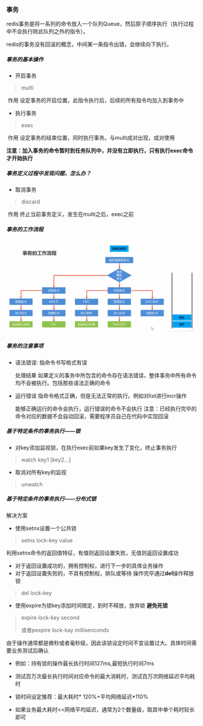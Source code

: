 ### 事务

redis事务是将一系列的命令放入一个队列Queue，然后原子顺序执行（执行过程中不会执行除此队列之外的指令）。

redis的事务没有回滚的概念，中间某一条指令出错，会继续向下执行。

##### 事务的基本操作

- 开启事务

> multi

​		作用
设定事务的开启位置，此指令执行后，后续的所有指令均加入到事务中

- 执行事务

> exec

​		作用
设定事务的结束位置，同时执行事务。与multi成对出现，成对使用

**注意：加入事务的命令暂时到任务队列中，并没有立即执行，只有执行exec命令才开始执行**

##### 事务定义过程中发现问题，怎么办？

- 取消事务

> discard

​		作用
终止当前事务定义，发生在multi之后，exec之前

##### 事务的工作流程

![在这里插入图片描述](060-transactionAndLock/20200503204005571.png)

##### 事务的注意事项

- 语法错误:
  指命令书写格式有误

  处理结果
  如果定义的事务中所包含的命令存在语法错误，整体事务中所有命令均不会被执行。包括那些语法正确的命令

- 运行错误
  指命令格式正确，但是无法正常的执行。例如对list进行incr操作

  能够正确运行的命令会执行，运行错误的命令不会执行
  注意：已经执行完毕的命令对应的数据不会自动回滚，需要程序员自己在代码中实现回滚



##### 基于特定条件的事务执行——锁

- 对key添加监视锁，在执行exec前如果key发生了变化，终止事务执行

> watch key1 [key2…]

- 取消对所有key的监视

> unwatch



##### 基于特定条件的事务执行——分布式锁

解决方案

- 使用setnx设置一个公共锁

> setnx lock-key value

利用setnx命令的返回值特征，有值则返回设置失败，无值则返回设置成功

- 对于返回设置成功的，拥有控制权，进行下一步的具体业务操作
- 对于返回设置失败的，不具有控制权，排队或等待
  操作完毕通过**del**操作释放锁

> del lock-key

- 使用expire为锁key添加时间限定，到时不释放，放弃锁 **避免死锁**

> expire lock-key second
>
> 或者pexpire lock-kay millisenconds

由于操作通常都是微秒或者毫秒级，因此该锁设定时间不宜设置过大。具体时间需要业务测试后确认

- 例如：持有锁的操作最长执行时间127ms,最短执行时间7ms

- 测试百万次最长执行时间对应命令的最大消耗时，测试百万次网络延迟平均耗时
- 锁时间设定推荐：最大耗时* 120%+平均网络延迟*110%

- 如果业务最大耗时<<网络平均延迟，通常为2个数量级，取其中单个耗时较长即可